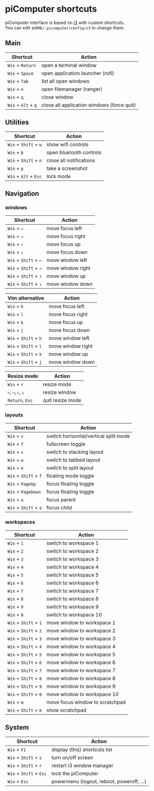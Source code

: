 # piComputer shortcuts

piComputer interface is based on [i3](https://i3wm.org/) 
with custom shortcuts.  
You can edit `$HOME/.picomputer/config/i3` to change them.

## Main

| Shortcut               | Action                                     |
|------------------------|--------------------------------------------|
| `Win` + `Return`       | open a terminal window                     |
| `Win` + `Space`        | open application launcher (rofi)           |
| `Win` + `Tab`          | list all open windows                      |
| `Win` + `n`            | open filemanager (ranger)                  |
| `Win` + `q`            | close window                               |
| `Win` + `Alt` + `q`    | close all application windows (force quit) |


## Utilities

| Shortcut               | Action                                     |
|------------------------|--------------------------------------------|
| `Win` + `Shift` + `w`  | show wifi controls                         |
| `Win` + `b`            | open bluetooth controls                    |
| `Win` + `Shift` + `n`  | close all notifications                    |
| `Win` + `p`            | take a screenshot                          |
| `Win` + `Alt` + `Esc`  | lock mode                                  |


## Navigation

### windows

| Shortcut               | Action                                     |
|------------------------|--------------------------------------------|
| `Win` + `←`            | move focus left                            |
| `Win` + `→`            | move focus right                           |
| `Win` + `↑`            | move focus up                              |
| `Win` + `↓`            | move focus down                            |
| `Win` + `Shift` + `←`  | move window left                           |
| `Win` + `Shift` + `→`  | move window right                          |
| `Win` + `Shift` + `↑`  | move window up                             |
| `Win` + `Shift` + `↓`  | move window down                           |

| Vim alternative        | Action                                     |
|------------------------|--------------------------------------------|
| `Win` + `h`            | move focus left                            |
| `Win` + `l`            | move focus right                           |
| `Win` + `k`            | move focus up                              |
| `Win` + `j`            | move focus down                            |
| `Win` + `Shift` + `h`  | move window left                           |
| `Win` + `Shift` + `l`  | move window right                          |
| `Win` + `Shift` + `k`  | move window up                             |
| `Win` + `Shift` + `j`  | move window down                           |

| Resize mode            | Action                                     |
|------------------------|--------------------------------------------|
| `Win` + `r`            | resize mode                                |
| `←`, `→`,`↑`, `↓`      | resize window                              |
| `Return`, `Esc`        | quit resize mode                           |

### layouts

| Shortcut               | Action                                     |
|------------------------|--------------------------------------------|
| `Win` + `v`            | switch horizontal/vertical split mode      | 
| `Win` + `f`            | fullscreen toggle                          |
| `Win` + `s`            | switch to stacking layout                  |
| `Win` + `w`            | switch to tabbed layout                    |
| `Win` + `e`            | switch to split layout                     |
| `Win` + `Shift` + `f`  | floating mode toggle                       |
| `Win` + `PageUp`       | focus floating toggle                      |
| `Win` + `PageDown`     | focus floating toggle                      |
| `Win` + `a`            | focus parent                               |
| `Win` + `Shift` + `a`  | focus child                                |

### workspaces

| Shortcut               | Action                                     |
|------------------------|--------------------------------------------|
| `Win` + `1`            | switch to workspace 1                      |
| `Win` + `2`            | switch to workspace 2                      |
| `Win` + `3`            | switch to workspace 3                      |
| `Win` + `4`            | switch to workspace 4                      |
| `Win` + `5`            | switch to workspace 5                      |
| `Win` + `6`            | switch to workspace 6                      |
| `Win` + `7`            | switch to workspace 7                      |
| `Win` + `8`            | switch to workspace 8                      |
| `Win` + `9`            | switch to workspace 9                      |
| `Win` + `0`            | switch to workspace 10                     |
| `Win` + `Shift` + `1`  | move window to workspace 1                 |
| `Win` + `Shift` + `2`  | move window to workspace 2                 |
| `Win` + `Shift` + `3`  | move window to workspace 3                 |
| `Win` + `Shift` + `4`  | move window to workspace 4                 |
| `Win` + `Shift` + `5`  | move window to workspace 5                 |
| `Win` + `Shift` + `6`  | move window to workspace 6                 |
| `Win` + `Shift` + `7`  | move window to workspace 7                 |
| `Win` + `Shift` + `8`  | move window to workspace 8                 |
| `Win` + `Shift` + `9`  | move window to workspace 9                 |
| `Win` + `Shift` + `0`  | move window to workspace 10                |
| `Win` + `m`            | move focus window to scratchpad            |
| `Win` + `Shift` + `m`  | show scratchpad                            |

## System

| Shortcut               | Action                                     |
|------------------------|--------------------------------------------|
| `Win` + `F1`           | display (this) shortcuts list              |
| `Win` + `Shift` + `s`  | turn on/off screen                         |
| `Win` + `Shift` + `r`  | restart i3 window manager                  |
| `Win` + `Shift` + `Esc`| lock the piComputer                        |
| `Win` + `Esc`          | powermenu (logout, reboot, poweroff, ...)  |
